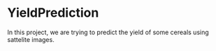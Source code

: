 # YieldPrediction
In this project, we are trying to predict the yield of some cereals using sattelite images.
